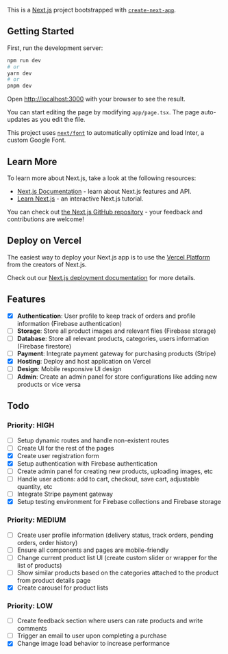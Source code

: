 This is a [Next.js](https://nextjs.org/) project bootstrapped with [`create-next-app`](https://github.com/vercel/next.js/tree/canary/packages/create-next-app).

## Getting Started

First, run the development server:

```bash
npm run dev
# or
yarn dev
# or
pnpm dev
```

Open [http://localhost:3000](http://localhost:3000) with your browser to see the result.

You can start editing the page by modifying `app/page.tsx`. The page auto-updates as you edit the file.

This project uses [`next/font`](https://nextjs.org/docs/basic-features/font-optimization) to automatically optimize and load Inter, a custom Google Font.

## Learn More

To learn more about Next.js, take a look at the following resources:

- [Next.js Documentation](https://nextjs.org/docs) - learn about Next.js features and API.
- [Learn Next.js](https://nextjs.org/learn) - an interactive Next.js tutorial.

You can check out [the Next.js GitHub repository](https://github.com/vercel/next.js/) - your feedback and contributions are welcome!

## Deploy on Vercel

The easiest way to deploy your Next.js app is to use the [Vercel Platform](https://vercel.com/new?utm_medium=default-template&filter=next.js&utm_source=create-next-app&utm_campaign=create-next-app-readme) from the creators of Next.js.

Check out our [Next.js deployment documentation](https://nextjs.org/docs/deployment) for more details.


## Features

- [x] **Authentication**: User profile to keep track of orders and profile information (Firebase authentication)
- [ ] **Storage**: Store all product images and relevant files (Firebase storage)
- [ ] **Database**: Store all relevant products, categories, users information (Firebase firestore)
- [ ] **Payment**: Integrate payment gateway for purchasing products (Stripe)
- [x] **Hosting**: Deploy and host application on Vercel
- [ ] **Design**: Mobile responsive UI design
- [ ] **Admin**: Create an admin panel for store configurations like adding new products or vice versa

## Todo

### Priority: HIGH
- [ ] Setup dynamic routes and handle non-existent routes
- [ ] Create UI for the rest of the pages
- [x] Create user registration form
- [x] Setup authentication with Firebase authentication
- [ ] Create admin panel for creating new products, uploading images, etc 
- [ ] Handle user actions: add to cart, checkout, save cart, adjustable quantity, etc
- [ ] Integrate Stripe payment gateway
- [x] Setup testing environment for Firebase collections and Firebase storage
### Priority: MEDIUM
- [ ] Create user profile information (delivery status, track orders, pending orders, order history)
- [ ] Ensure all components and pages are mobile-friendly
- [ ] Change current product list UI (create custom slider or wrapper for the list of products)
- [ ] Show similar products based on the categories attached to the product from product details page
- [x] Create carousel for product lists

### Priority: LOW
- [ ] Create feedback section where users can rate products and write comments
- [ ] Trigger an email to user upon completing a purchase
- [x] Change image load behavior to increase performance